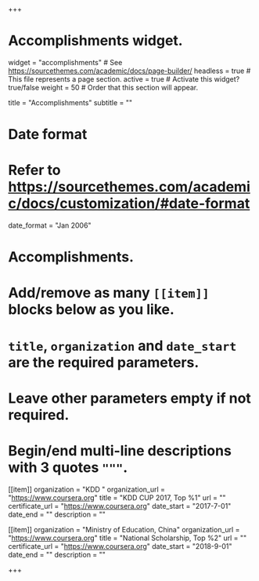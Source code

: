 +++
# Accomplishments widget.
widget = "accomplishments"  # See https://sourcethemes.com/academic/docs/page-builder/
headless = true  # This file represents a page section.
active = true  # Activate this widget? true/false
weight = 50  # Order that this section will appear.

title = "Accomplish&shy;ments"
subtitle = ""

# Date format
#   Refer to https://sourcethemes.com/academic/docs/customization/#date-format
date_format = "Jan 2006"

# Accomplishments.
#   Add/remove as many `[[item]]` blocks below as you like.
#   `title`, `organization` and `date_start` are the required parameters.
#   Leave other parameters empty if not required.
#   Begin/end multi-line descriptions with 3 quotes `"""`.

[[item]]
  organization = "KDD "
  organization_url = "https://www.coursera.org"
  title = "KDD CUP 2017, Top %1"
  url = ""
  certificate_url = "https://www.coursera.org"
  date_start = "2017-7-01"
  date_end = ""
  description = ""
  
[[item]]
  organization = "Ministry of Education, China"
  organization_url = "https://www.coursera.org"
  title = "National Scholarship, Top %2"
  url = ""
  certificate_url = "https://www.coursera.org"
  date_start = "2018-9-01"
  date_end = ""
  description = ""

+++
